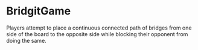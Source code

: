 # BridgitGame
Players attempt to place a continuous connected path of bridges from one side of the board to the opposite side while blocking their opponent from doing the same.
